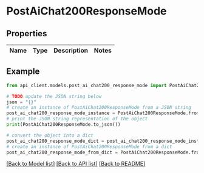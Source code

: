 # PostAiChat200ResponseMode


## Properties

Name | Type | Description | Notes
------------ | ------------- | ------------- | -------------

## Example

```python
from api_client.models.post_ai_chat200_response_mode import PostAiChat200ResponseMode

# TODO update the JSON string below
json = "{}"
# create an instance of PostAiChat200ResponseMode from a JSON string
post_ai_chat200_response_mode_instance = PostAiChat200ResponseMode.from_json(json)
# print the JSON string representation of the object
print(PostAiChat200ResponseMode.to_json())

# convert the object into a dict
post_ai_chat200_response_mode_dict = post_ai_chat200_response_mode_instance.to_dict()
# create an instance of PostAiChat200ResponseMode from a dict
post_ai_chat200_response_mode_from_dict = PostAiChat200ResponseMode.from_dict(post_ai_chat200_response_mode_dict)
```
[[Back to Model list]](../README.md#documentation-for-models) [[Back to API list]](../README.md#documentation-for-api-endpoints) [[Back to README]](../README.md)


